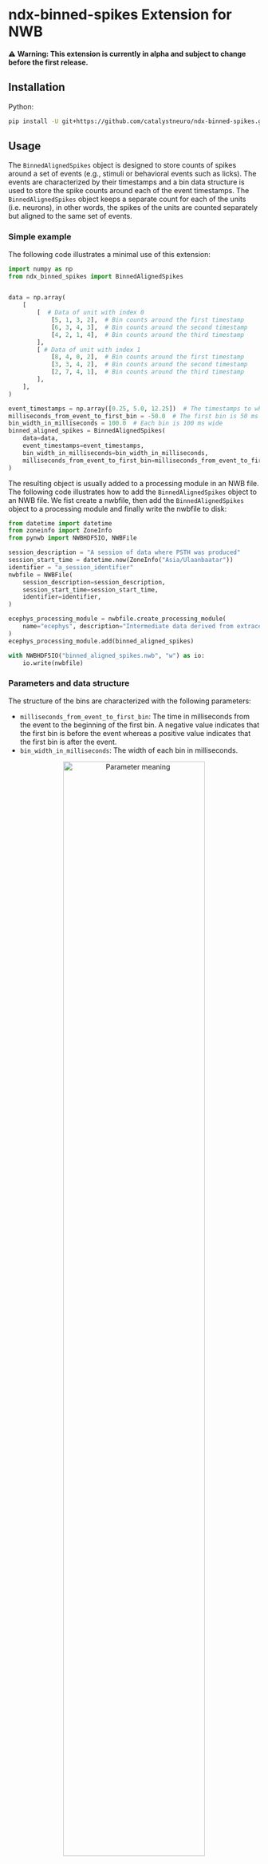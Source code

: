 # ndx-binned-spikes Extension for NWB

⚠️ **Warning: This extension is currently in alpha and subject to change before the first release.**


## Installation
Python:
```bash
pip install -U git+https://github.com/catalystneuro/ndx-binned-spikes.git
```

## Usage

The `BinnedAlignedSpikes` object is designed to store counts of spikes around a set of events (e.g., stimuli or behavioral events such as licks). The events are characterized by their timestamps and a bin data structure is used to store the spike counts around each of the event timestamps. The `BinnedAlignedSpikes` object keeps a separate count for each of the units (i.e. neurons), in other words, the spikes of the units are counted separately but aligned to the same set of events.

### Simple example
The following code illustrates a minimal use of this extension:

```python
import numpy as np
from ndx_binned_spikes import BinnedAlignedSpikes


data = np.array(
    [
        [  # Data of unit with index 0
            [5, 1, 3, 2],  # Bin counts around the first timestamp
            [6, 3, 4, 3],  # Bin counts around the second timestamp
            [4, 2, 1, 4],  # Bin counts around the third timestamp
        ],
        [ # Data of unit with index 1
            [8, 4, 0, 2],  # Bin counts around the first timestamp
            [3, 3, 4, 2],  # Bin counts around the second timestamp
            [2, 7, 4, 1],  # Bin counts around the third timestamp
        ],
    ],
)

event_timestamps = np.array([0.25, 5.0, 12.25])  # The timestamps to which we align the counts
milliseconds_from_event_to_first_bin = -50.0  # The first bin is 50 ms before the event
bin_width_in_milliseconds = 100.0  # Each bin is 100 ms wide
binned_aligned_spikes = BinnedAlignedSpikes(
    data=data,
    event_timestamps=event_timestamps,
    bin_width_in_milliseconds=bin_width_in_milliseconds,
    milliseconds_from_event_to_first_bin=milliseconds_from_event_to_first_bin
)

```

The resulting object is usually added to a processing module in an NWB file. The following code illustrates how to add the `BinnedAlignedSpikes` object to an NWB file. We fist create a nwbfile, then add the `BinnedAlignedSpikes` object to a processing module and finally write the nwbfile to disk:

```python
from datetime import datetime
from zoneinfo import ZoneInfo
from pynwb import NWBHDF5IO, NWBFile

session_description = "A session of data where PSTH was produced"
session_start_time = datetime.now(ZoneInfo("Asia/Ulaanbaatar"))
identifier = "a_session_identifier"
nwbfile = NWBFile(
    session_description=session_description,
    session_start_time=session_start_time,
    identifier=identifier,
)

ecephys_processing_module = nwbfile.create_processing_module(
    name="ecephys", description="Intermediate data derived from extracellular electrophysiology recordings."
)
ecephys_processing_module.add(binned_aligned_spikes)

with NWBHDF5IO("binned_aligned_spikes.nwb", "w") as io:
    io.write(nwbfile)
```

### Parameters and data structure
The structure of the bins are characterized with the following parameters:
 
* `milliseconds_from_event_to_first_bin`: The time in milliseconds from the event to the beginning of the first bin. A negative value indicates that the first bin is before the event whereas a positive value indicates that the first bin is after the event. 
* `bin_width_in_milliseconds`: The width of each bin in milliseconds.


<div style="text-align: center;">
    <img src="https://raw.githubusercontent.com/catalystneuro/ndx-binned-spikes/main/assets/parameters.svg" alt="Parameter meaning" style="width: 75%; height: auto;">
</div>

Note that in the diagram above, the `milliseconds_from_event_to_first_bin` is negative.


The `data` argument passed to the `BinnedAlignedSpikes` stores counts across all the event timestamps for each of the units. The data is a 3D array where the first dimension indexes the units, the second dimension indexes the event timestamps, and the third dimension indexes the bins where the counts are stored. The shape of the data is  `(number_of_units`, `number_of_events`, `number_of_bins`). 


The `event_timestamps` is used to store the timestamps of the events and should have the same length as the second dimension of `data`.

The first dimension of `data` works almost like a dictionary. That is, you select a specific unit by indexing the first dimension. For example, `data[0]` would return the data of the first unit. For each of the units, the data is organized with the time on the first axis as this is the convention in the NWB format. As a consequence of this choice the data of each unit is contiguous in memory.

The following diagram illustrates the structure of the data for a concrete example:
<div style="text-align: center;">
<img src="https://raw.githubusercontent.com/catalystneuro/ndx-binned-spikes/main/assets/data.svg" alt="Data meaning" style="width: 75%; height: auto;">
</div>


### Linking to units table
One way to make the information stored in the `BinnedAlignedSpikes` object more useful is to indicate exactly which units or neurons the first dimension of the `data` attribute corresponds to. This is **optional but recommended** as it makes the data more interpretable and useful for future users. In NWB the units are usually stored in a `Units` [table](https://pynwb.readthedocs.io/en/stable/pynwb.misc.html#pynwb.misc.Units). To illustrate how to to create this link let's first create a toy `Units` table:

```python
import numpy as np
from pynwb.misc import Units 

num_units = 5
max_spikes_per_unit = 10

units_table = Units(name="units")
units_table.add_column(name="unit_name", description="name of the unit")

rng = np.random.default_rng(seed=0)

times = rng.random(size=(num_units, max_spikes_per_unit)).cumsum(axis=1)
spikes_per_unit = rng.integers(1, max_spikes_per_unit, size=num_units)

spike_times = []
for unit_index in range(num_units):

    # Not all units have the same number of spikes
    spike_times = times[unit_index, : spikes_per_unit[unit_index]]
    unit_name = f"unit_{unit_index}"
    units_table.add_unit(spike_times=spike_times, unit_name=unit_name)
```

This will create a `Units` table with 5 units. We can then link the `BinnedAlignedSpikes` object to this table by creating a `DynamicTableRegion` object. This allows to be very specific about which units the data in the `BinnedAlignedSpikes` object corresponds to. In the following code, the units described on the `BinnedAlignedSpikes` object correspond to the unit with indices 1 and 3 on the `Units` table. The rest of the procedure is the same as before: 

```python
from ndx_binned_spikes import BinnedAlignedSpikes
from hdmf.common import DynamicTableRegion


# Now we create the BinnedAlignedSpikes object and link it to the units table
data = np.array(
    [
        [  # Data of the unit 1 in the units table
            [5, 1, 3, 2],  # Bin counts around the first timestamp
            [6, 3, 4, 3],  # Bin counts around the second timestamp 
            [4, 2, 1, 4],  # Bin counts around the third timestamp
        ],
        [ # Data of the unit 3 in the units table
            [8, 4, 0, 2],  # Bin counts around the first timestamp
            [3, 3, 4, 2],  # Bin counts around the second timestamp
            [2, 7, 4, 1],  # Bin counts around the third timestamp
        ],
    ],
)

region_indices = [1, 3]   
units_region = DynamicTableRegion(
    data=region_indices, table=units_table, description="region of units table", name="units_region"
)

event_timestamps = np.array([0.25, 5.0, 12.25])
milliseconds_from_event_to_first_bin = -50.0  # The first bin is 50 ms before the event
bin_width_in_milliseconds = 100.0
name = "BinnedAignedSpikesForMyPurpose"
description = "Spike counts that is binned and aligned to events."
binned_aligned_spikes = BinnedAlignedSpikes(
    data=data,
    event_timestamps=event_timestamps,
    bin_width_in_milliseconds=bin_width_in_milliseconds,
    milliseconds_from_event_to_first_bin=milliseconds_from_event_to_first_bin,
    description=description,
    name=name,
    units_region=units_region,
)

```

As with the previous example this can be then added to a processing module in an NWB file and written to disk using exactly the same code as before.

---
This extension was created using [ndx-template](https://github.com/nwb-extensions/ndx-template).
